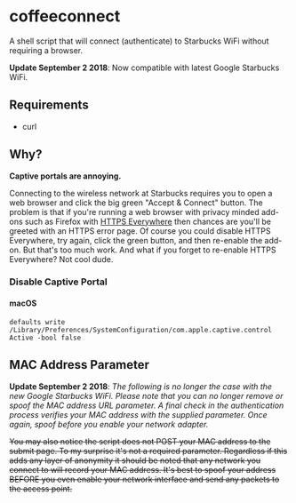 # coffeeconnect

A shell script that will connect (authenticate) to Starbucks WiFi
without requiring a browser.

__Update September 2 2018__: Now compatible with latest Google Starbucks WiFi.

## Requirements

* curl

## Why?

__Captive portals are annoying.__

Connecting to the wireless network at Starbucks requires you to open a
web browser and click the big green "Accept & Connect" button.  The
problem is that if you're running a web browser with privacy minded
add-ons such as Firefox with [HTTPS
Everywhere](https://www.eff.org/https-everywhere) then chances are
you'll be greeted with an HTTPS error page. Of course you could
disable HTTPS Everywhere, try again, click the green button, and then
re-enable the add-on.  But that's too much work. And what if you
forget to re-enable HTTPS Everywhere?  Not cool dude.

### Disable Captive Portal

#### macOS

`defaults write /Library/Preferences/SystemConfiguration/com.apple.captive.control Active -bool false`

## MAC Address Parameter

__Update September 2 2018__: _The following is no longer the case with
the new Google Starbucks WiFi. Please note that you can no longer
remove or spoof the MAC address URL parameter. A final check in the
authentication process verifies your MAC address with the supplied
parameter. Once again, spoof before you enable your network adapter._

~~You may also notice the script does not POST your MAC address to the
submit page. To my surprise it's not a required parameter. Regardless
if this adds any layer of anonymity it should be noted that any
network you connect to will record your MAC address. It's best to
spoof your address BEFORE you even enable your network interface and
send any packets to the access point.~~
